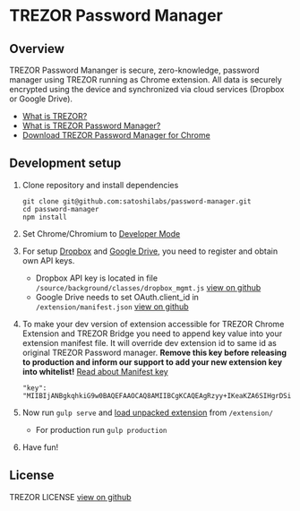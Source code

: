 TREZOR Password Manager
=======================
## Overview 
TREZOR Password Mananger is secure, zero-knowledge,
password manager using TREZOR running as
Chrome extension. All data is securely
encrypted using the device and synchronized
via cloud services (Dropbox or Google Drive).
 
* [What is TREZOR?](https://trezor.io/)
* [What is TREZOR Password Manager?](https://trezor.io/passwords/)
* [Download TREZOR Password Manager for Chrome](https://chrome.google.com/webstore/detail/trezor-password-manager/imloifkgjagghnncjkhggdhalmcnfklk)


## Development setup
1. Clone repository and install dependencies
   ```
   git clone git@github.com:satoshilabs/password-manager.git
   cd password-manager
   npm install
   ```

2. Set Chrome/Chromium to [Developer Mode](https://developer.chrome.com/extensions/getstarted#unpacked)

3. For setup [Dropbox](https://www.dropbox.com/developers/apps/create)
and [Google Drive](https://console.developers.google.com/apis/),
you need to register and obtain own API keys.
   * Dropbox API key is located in file `/source/background/classes/dropbox_mgmt.js`
[view on github](https://github.com/satoshilabs/password-manager/blob/master/source/background/classes/dropbox_mgmt.js#L11)
   * Google Drive needs to set OAuth.client_id in `/extension/manifest.json` [view on github](https://github.com/satoshilabs/password-manager/blob/master/extension/manifest.json#L49)
     
4. To make your dev version of extension accessible for TREZOR Chrome Extension and TREZOR Bridge
you need to append key value into your extension manifest file. It will override dev extension id to same id as original TREZOR Password manager.
**Remove this key before releasing to production and inform our support to add your new extension key into whitelist!**
[Read about Manifest key](https://developer.chrome.com/apps/manifest/key)
   ```
   "key": "MIIBIjANBgkqhkiG9w0BAQEFAAOCAQ8AMIIBCgKCAQEAgRzyy+IKeaKZA6SIHgrDSinXRNcNq1tT/WeyX1K6gTnVc8KFRVHu5CLf0xN0eCfuz7JKy7U+XfNBzO2i0pkamma6kFMEpvX73WU3Lvmc+g6jg/VSZc9OOgCocT6I8FX92ad1Mj6qcDjVyCkpE2FPotUkuH0PwqQNzSQjPor+KhNPnOQIf5IqLvFEr7P4hUTgyiTUsOX6ROxk61EvP1Fi+Qllscgkm961q+/puw+9Z0Gr4eNIgfAK7DpYj0UJQsdlBP59PQqbW91mwPrKTr3FHmaHGOk+odLCOgchN8MmXgLpqoar1Rxo/AXs5BdnyCprlVHvtXRYbLlthQVzxYylNwIDAQAB",
   ```

5. Now run `gulp serve` and [load unpacked extension](https://developer.chrome.com/extensions/getstarted#unpacked) from `/extension/`
   * For production run `gulp production`

6. Have fun!

## License
TREZOR LICENSE [view on github](https://github.com/satoshilabs/password-manager/blob/master/LICENSE.md)
